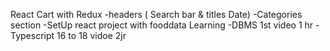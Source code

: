 React Cart with Redux
-headers ( Search bar & titles Date)
-Categories section
-SetUp react project with fooddata
Learning
-DBMS 1st video 1 hr
-Typescript 16 to 18 vidoe 2jr
